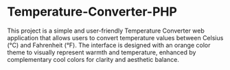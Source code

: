 # Temperature-Converter-PHP
This project is a simple and user-friendly Temperature Converter web application that allows users to convert temperature values between Celsius (°C) and Fahrenheit (°F). The interface is designed with an orange color theme to visually represent warmth and temperature, enhanced by complementary cool colors for clarity and aesthetic balance.
